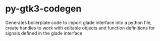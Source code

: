# py-gtk3-codegen
Generates boilerplate code to import glade interface into a python file, create handles to work with editable objects and function definitions for signals defined in the glade interface
